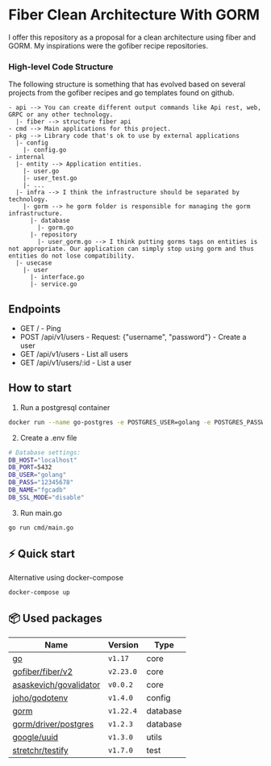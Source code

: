 # Fiber Clean Architecture With GORM

I offer this repository as a proposal for a clean architecture using fiber and GORM.
My inspirations were the gofiber recipe repositories.

### High-level Code Structure
The following structure is something that has evolved based on several projects from the gofiber recipes and go templates found on github.


```
- api --> You can create different output commands like Api rest, web, GRPC or any other technology.
  |- fiber --> structure fiber api
- cmd --> Main applications for this project.
- pkg --> Library code that's ok to use by external applications
  |- config
    |- config.go
- internal
  |- entity --> Application entities.
    |- user.go
    |- user_test.go
    |- ...
  |- infra --> I think the infrastructure should be separated by technology.
    |- gorm --> he gorm folder is responsible for managing the gorm infrastructure.
      |- database
        |- gorm.go
      |- repository
        |- user_gorm.go --> I think putting gorms tags on entities is not appropriate. Our application can simply stop using gorm and thus entities do not lose compatibility.
  |- usecase
    |- user
      |- interface.go
      |- service.go
```

## Endpoints

- GET   /             - Ping
- POST  /api/v1/users - Request: {"username", "password"} - Create a user
- GET   /api/v1/users - List all users
- GET   /api/v1/users/:id - List a user


## How to start

1. Run a postgresql container
```bash
docker run --name go-postgres -e POSTGRES_USER=golang -e POSTGRES_PASSWORD=12345678 -e POSTGRES_DB=fgcadb -p 5432:5432 -d postgres
```

2. Create a .env file
```bash
# Database settings:
DB_HOST="localhost"
DB_PORT=5432
DB_USER="golang"
DB_PASS="12345678"
DB_NAME="fgcadb"
DB_SSL_MODE="disable"
```

3. Run main.go
```bash
go run cmd/main.go
```

## ⚡️ Quick start

Alternative using docker-compose
```bash
docker-compose up
```

## 📦 Used packages

| Name                                                                  | Version   | Type       |
| --------------------------------------------------------------------- | --------- | ---------- |
| [go](https://go.dev/)                                                 | `v1.17`   | core       |
| [gofiber/fiber/v2](https://github.com/gofiber/fiber/v2)               | `v2.23.0` | core       |
| [asaskevich/govalidator](https://github.com/asaskevich/govalidator)   | `v0.0.2`  | core       |
| [joho/godotenv](https://github.com/joho/godotenv)                     | `v1.4.0`  | config     |
| [gorm](https://gorm.io/gorm)                                          | `v1.22.4` | database   |
| [gorm/driver/postgres](https://gorm.io/driver/postgres)               | `v1.2.3`  | database   |
| [google/uuid](https://github.com/google/uuid)                         | `v1.3.0`  | utils      |
| [stretchr/testify](https://github.com/stretchr/testify)               | `v1.7.0`  | test       |